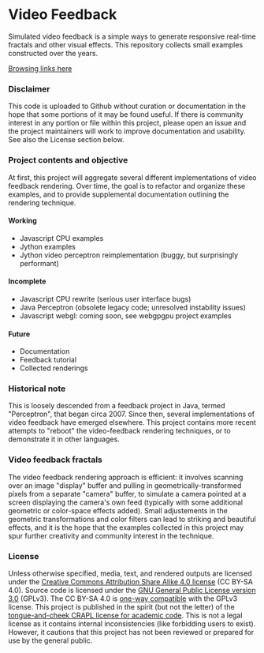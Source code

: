 # Video Feedback

Simulated video feedback is a simple ways to generate responsive real-time fractals and other visual effects. This repository collects small examples constructed over the years.

[Browsing links here](https://michaelerule.github.io/videofeedback/)


### Disclaimer

This code is uploaded to Github without curation or documentation in the hope
that some portions of it may be found useful. If there is community interest
in any portion or file within this project, please open an issue and the 
project maintainers will work to improve documentation and usability. See also the License section below.

### Project contents and objective

At first, this project will aggregate several different implementations of video feedback rendering. Over time, the goal is to refactor and organize these examples, and to provide supplemental documentation outlining the rendering technique.

#### Working
 - Javascript CPU examples
 - Jython examples
 - Jython video perceptron reimplementation (buggy, but surprisingly performant)
 
#### Incomplete
 - Javascript CPU rewrite (serious user interface bugs)
 - Java Perceptron (obsolete legacy code; unresolved instability issues)
 - Javascript webgl: coming soon, see webgpgpu project examples
 
#### Future
 - Documentation
 - Feedback tutorial
 - Collected renderings
 
### Historical note

This is loosely descended from a feedback project in Java, termed "Perceptron", that began circa 2007. Since then, several implementations of video feedback have emerged elsewhere. This project contains more recent attempts to "reboot" the video-feedback rendering techniques, or to demonstrate it in other languages.

### Video feedback fractals

The video feedback rendering approach is efficient: it involves scanning over an image "display" buffer and pulling in geometrically-transformed pixels from a separate "camera" buffer, to simulate a camera pointed at a screen displaying the camera's own feed (typically with some additional geometric or color-space effects added). Small adjustements in the geometric transformations and color filters can lead to striking and beautiful effects, and it is the hope that the examples collected in this project may spur further creativity and community interest in the technique.

### License

Unless otherwise specified, media, text, and rendered outputs are licensed under the [Creative Commons Attribution Share Alike 4.0 license](https://choosealicense.com/licenses/cc-by-sa-4.0/) (CC BY-SA 4.0). Source code is licensed under the [GNU General Public License version 3.0](https://www.gnu.org/copyleft/gpl.html) (GPLv3). The CC BY-SA 4.0 is [one-way compatible](https://creativecommons.org/compatiblelicenses) with the GPLv3 license. 
This project is published in the spirit (but not the letter) of the [tongue-and-cheek CRAPL license for academic code](http://matt.might.net/articles/crapl/CRAPL-LICENSE.txt). This is not a legal license as it contains internal inconsistencies (like forbidding users to exist). However, it cautions that this project has not been reviewed or prepared for use by the general public.




